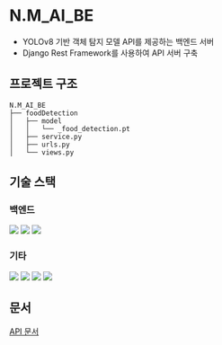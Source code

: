 # N.M_AI_BE
- YOLOv8 기반 객체 탐지 모델 API를 제공하는 백엔드 서버
- Django Rest Framework를 사용하여 API 서버 구축

## 프로젝트 구조
```
N.M_AI_BE
├── foodDetection
│   ├── model
│   │   └── _food_detection.pt
│   ├── service.py
│   ├── urls.py
│   └── views.py
```

## 기술 스택
### 백엔드
<p>
  <img src="https://img.shields.io/badge/Python-3776AB?style=for-the-badge&logo=python&logoColor=white"/>
  <img src="https://img.shields.io/badge/Django-092E20?style=for-the-badge&logo=django&logoColor=white"/>
  <img src="https://img.shields.io/badge/Ultralytics-FF6600?style=for-the-badge&logo=ultralytics&logoColor=white"/>
</p>

### 기타
<p>
  <img src="https://img.shields.io/badge/Docker-2496ED?style=for-the-badge&logo=docker&logoColor=white"/>
  <img src="https://img.shields.io/badge/Nginx-009639?style=for-the-badge&logo=nginx&logoColor=white"/>
  <img src="https://img.shields.io/badge/Gunicorn-499848?style=for-the-badge&logo=gunicorn&logoColor=white"/>
  <img src="https://img.shields.io/badge/Microsoft%20Azure-0078D4?style=for-the-badge&logo=microsoftazure&logoColor=white"/>
</p>

## 문서
[API 문서](./assets/docs/AI_BE_API_DOCS.pdf)